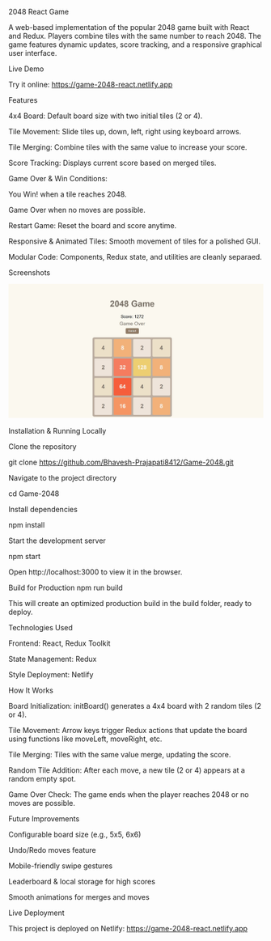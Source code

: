 2048 React Game

A web-based implementation of the popular 2048 game built with React and Redux. Players combine tiles with the same number to reach 2048. The game features dynamic updates, score tracking, and a responsive graphical user interface.

Live Demo

Try it online: https://game-2048-react.netlify.app

Features

4x4 Board: Default board size with two initial tiles (2 or 4).

Tile Movement: Slide tiles up, down, left, right using keyboard arrows.

Tile Merging: Combine tiles with the same value to increase your score.

Score Tracking: Displays current score based on merged tiles.

Game Over & Win Conditions:

You Win! when a tile reaches 2048.

Game Over when no moves are possible.

Restart Game: Reset the board and score anytime.

Responsive & Animated Tiles: Smooth movement of tiles for a polished GUI.

Modular Code: Components, Redux state, and utilities are cleanly separaed.

Screenshots


![2048 Game Screenshot](Picture/Pic.jpg)

Installation & Running Locally

Clone the repository

git clone https://github.com/Bhavesh-Prajapati8412/Game-2048.git


Navigate to the project directory

cd Game-2048


Install dependencies

npm install


Start the development server

npm start


Open http://localhost:3000
 to view it in the browser.

Build for Production
npm run build


This will create an optimized production build in the build folder, ready to deploy.

Technologies Used

Frontend: React, Redux Toolkit

State Management: Redux

Style
Deployment: Netlify

         
How It Works

Board Initialization: initBoard() generates a 4x4 board with 2 random tiles (2 or 4).

Tile Movement: Arrow keys trigger Redux actions that update the board using functions like moveLeft, moveRight, etc.

Tile Merging: Tiles with the same value merge, updating the score.

Random Tile Addition: After each move, a new tile (2 or 4) appears at a random empty spot.

Game Over Check: The game ends when the player reaches 2048 or no moves are possible.

Future Improvements

Configurable board size (e.g., 5x5, 6x6)

Undo/Redo moves feature

Mobile-friendly swipe gestures

Leaderboard & local storage for high scores

Smooth animations for merges and moves

Live Deployment

This project is deployed on Netlify: https://game-2048-react.netlify.app
